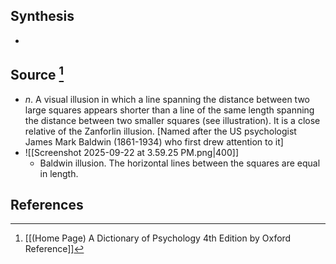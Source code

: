 ## Synthesis
- 
## Source [^1]
- $n$. A visual illusion in which a line spanning the distance between two large squares appears shorter than a line of the same length spanning the distance between two smaller squares (see illustration). It is a close relative of the Zanforlin illusion. \[Named after the US psychologist James Mark Baldwin (1861-1934) who first drew attention to it]
- ![[Screenshot 2025-09-22 at 3.59.25 PM.png|400]]
	- Baldwin illusion. The horizontal lines between the squares are equal in length.
## References

[^1]: [[(Home Page) A Dictionary of Psychology 4th Edition by Oxford Reference]]